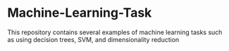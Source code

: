 # Machine-Learning-Task
This repository contains several examples of machine learning tasks such as using decision trees, SVM, and dimensionality reduction

